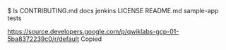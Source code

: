 $ ls
CONTRIBUTING.md  docs  jenkins  LICENSE  README.md  sample-app  tests

https://source.developers.google.com/p/qwiklabs-gcp-01-5ba8372239c0/r/default
Copied
